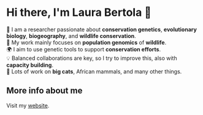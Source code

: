 # Hi there, I'm Laura Bertola 👋

🔬 I am a researcher passionate about **conservation genetics**, **evolutionary biology**, **biogeography**, and **wildlife conservation**.  
🧬 My work mainly focuses on **population genomics** of **wildlife**.  
🌍 I aim to use genetic tools to support **conservation efforts**.  
💡 Balanced collaborations are key, so I try to improve this, also with **capacity building**.  
🦁 Lots of work on **big cats**, African mammals, and many other things.  

## More info about me
Visit my [website](https://laurabertola1.wixsite.com/mysite).
